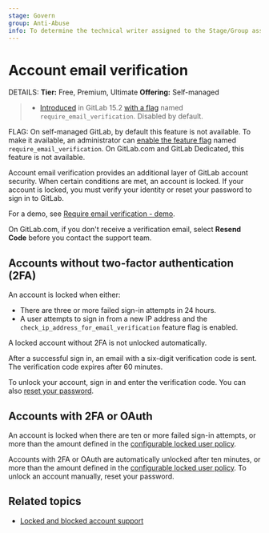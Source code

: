```yaml
---
stage: Govern
group: Anti-Abuse
info: To determine the technical writer assigned to the Stage/Group associated with this page, see https://handbook.gitlab.com/handbook/product/ux/technical-writing/#assignments
---
```


# Account email verification

DETAILS:
**Tier:** Free, Premium, Ultimate
**Offering:** Self-managed

> - [Introduced](https://gitlab.com/gitlab-org/gitlab/-/merge_requests/86352) in GitLab 15.2 [with a flag](../administration/feature_flags.md) named `require_email_verification`. Disabled by default.

FLAG:
On self-managed GitLab, by default this feature is not available. To make it available, an administrator can [enable the feature flag](../administration/feature_flags.md) named `require_email_verification`. On GitLab.com and GitLab Dedicated, this feature is not available.

Account email verification provides an additional layer of GitLab account security.
When certain conditions are met, an account is locked. If your account is locked,
you must verify your identity or reset your password to sign in to GitLab.

<i class="fa fa-youtube-play youtube" aria-hidden="true"></i>
For a demo, see [Require email verification - demo](https://www.youtube.com/watch?v=wU6BVEGB3Y0).

On GitLab.com, if you don't receive a verification email, select **Resend Code** before you contact the support team.

## Accounts without two-factor authentication (2FA)

An account is locked when either:

- There are three or more failed sign-in attempts in 24 hours.
- A user attempts to sign in from a new IP address and the
  `check_ip_address_for_email_verification` feature flag is enabled.

A locked account without 2FA is not unlocked automatically.

After a successful sign in, an email with a six-digit verification code is sent.
The verification code expires after 60 minutes.

To unlock your account, sign in and enter the verification code. You can also
[reset your password](https://gitlab.com/users/password/new).

## Accounts with 2FA or OAuth

An account is locked when there are ten or more failed sign-in attempts, or more than the
amount defined in the [configurable locked user policy](unlock_user.md#self-managed-users).

Accounts with 2FA or OAuth are automatically unlocked after ten minutes, or more than the
amount defined in the [configurable locked user policy](unlock_user.md#self-managed-users).
To unlock an account manually, reset your password.

## Related topics

- [Locked and blocked account support](https://handbook.gitlab.com/handbook/support/workflows/reinstating-blocked-accounts/)
